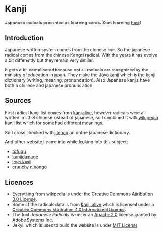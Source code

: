 # Kanji

Japanese radicals presented as learning cards.
Start learning [here](https://sylhare.github.io/kanji/)!

## Introduction

Japanese written system comes from the chinese one. So the japanese radical comes from the chinese Kangxi radical.
With the years it has evolve a bit differently but they remain very similar.

It gets a bit complicated because not all radicals are recognized by the ministry of education in japan.
They make the [Jōyō kanji](https://en.wikipedia.org/wiki/J%C5%8Dy%C5%8D_kanji) which is the kanji dictionary (writing, meaning, pronunciation).
Also Japanese kanjis have both a chinese and japanese pronunciation. 

## Sources

First radical kanji list comes from [kanjialive](http://kanjialive.com), however radicals were all written in utf-8 chinese instead of japanese, 
so I combined it with [wikipedia kanji list](https://en.wikipedia.org/wiki/List_of_kanji_radicals_by_stroke_count) which for some had different meanings.
 
So I cross checked with [jitenon](https://jitenon.com/cat/radical_top.php) an online japanese dictionary.

And other website I came into while looking into this subject:
- [tofugu](https://www.tofugu.com/japanese/kanji-radicals-mnemonic-method/)
- [kanjidamage](http://www.kanjidamage.com/kanji_facts)
- [joyo kanji](https://www.joyokanji.com/radical-notes) 
- [crunchy nihongo](https://easy-japan.tumblr.com/post/149873905083/about-kanji-radicals-within-another-kanji) 

## Licences

- Everything from wikipedia is under the [Creative Commons Attribution 3.0 License](https://creativecommons.org/licenses/by/3.0).
- Some of the radicals data is from <a xmlns:cc="http://creativecommons.org/ns#" href="http://kanjialive.com" property="cc:attributionName" rel="cc:attributionURL">Kanji alive</a> which is licensed under a <a rel="license" href="http://creativecommons.org/licenses/by/4.0/">Creative Commons Attribution 4.0 International License</a>.
- The font _Japanese Radicals_ is under an [Apache 2.0](http://www.apache.org/licenses/LICENSE-2.0.html) license granted by Adobe Systems Inc.
- Jekyll which is used to build the website is under [MIT License](https://github.com/jekyll/jekyll/blob/master/LICENSE)

